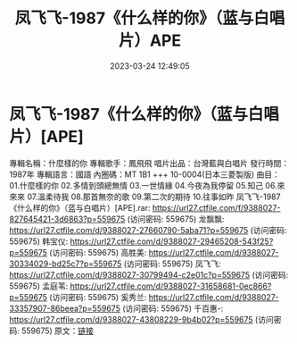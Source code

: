 ﻿---
title: 凤飞飞-1987《什么样的你》（蓝与白唱片）APE
date: 2023-03-24 12:49:05
categories: WAV车载音乐、镜像
tags: 华语中文
---
# 凤飞飞-1987《什么样的你》（蓝与白唱片）[APE]

專輯名稱：什麼樣的你
專輯歌手：鳳飛飛
唱片出品：台灣藍與白唱片
發行時間：1987年
專輯語言：國語
內圈碼：MT 1B1 +++ 10-0004(日本三菱製版)
曲目：
01.什麼樣的你
02.多情到頭總無情
03.一世情緣
04.今夜為我停留
05.知己
06.來來來
07.溫柔待我
08.那首無奈的歌
09.第二次的期待
10.往事如昨
凤飞飞-1987《什么样的你》（蓝与白唱片）[APE].rar: https://url27.ctfile.com/f/9388027-827645421-3d6863?p=559675
(访问密码: 559675)
龙飘飘: https://url27.ctfile.com/d/9388027-27660790-5aba71?p=559675
(访问密码: 559675)
韩宝仪: https://url27.ctfile.com/d/9388027-29465208-543f25?p=559675
(访问密码: 559675)
高胜美: https://url27.ctfile.com/d/9388027-30334029-bd25c7?p=559675
(访问密码: 559675)
凤飞飞: https://url27.ctfile.com/d/9388027-30799494-c2e01c?p=559675
(访问密码: 559675)
孟庭苇: https://url27.ctfile.com/d/9388027-31658681-0ec866?p=559675
(访问密码: 559675)
奚秀兰: https://url27.ctfile.com/d/9388027-33357907-86beea?p=559675
(访问密码: 559675)
千百惠-: https://url27.ctfile.com/d/9388027-43808229-9b4b02?p=559675
(访问密码: 559675)
原文：[链接](https://blog.sina.com.cn/s/blog_1647c7e760103114m.html)